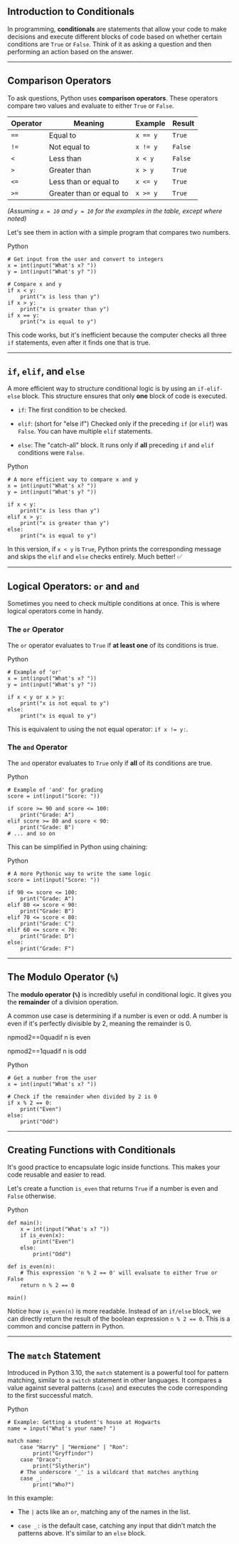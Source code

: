 
## **Introduction to Conditionals**

In programming, **conditionals** are statements that allow your code to make decisions and execute different blocks of code based on whether certain conditions are `True` or `False`. Think of it as asking a question and then performing an action based on the answer. 

---

## **Comparison Operators**

To ask questions, Python uses **comparison operators**. These operators compare two values and evaluate to either `True` or `False`.

|Operator|Meaning|Example|Result|
|---|---|---|---|
|`==`|Equal to|`x == y`|`True`|
|`!=`|Not equal to|`x != y`|`False`|
|`<`|Less than|`x < y`|`False`|
|`>`|Greater than|`x > y`|`True`|
|`<=`|Less than or equal to|`x <= y`|`True`|
|`>=`|Greater than or equal to|`x >= y`|`True`|

_(Assuming `x = 10` and `y = 10` for the examples in the table, except where noted)_

Let's see them in action with a simple program that compares two numbers.

Python

```
# Get input from the user and convert to integers
x = int(input("What's x? "))
y = int(input("What's y? "))

# Compare x and y
if x < y:
    print("x is less than y")
if x > y:
    print("x is greater than y")
if x == y:
    print("x is equal to y")
```

This code works, but it's inefficient because the computer checks all three `if` statements, even after it finds one that is true.

---

## **`if`, `elif`, and `else`**

A more efficient way to structure conditional logic is by using an `if-elif-else` block. This structure ensures that only **one** block of code is executed.

- `if`: The first condition to be checked.
    
- `elif`: (short for "else if") Checked only if the preceding `if` (or `elif`) was `False`. You can have multiple `elif` statements.
    
- `else`: The "catch-all" block. It runs only if **all** preceding `if` and `elif` conditions were `False`.
    

Python

```
# A more efficient way to compare x and y
x = int(input("What's x? "))
y = int(input("What's y? "))

if x < y:
    print("x is less than y")
elif x > y:
    print("x is greater than y")
else:
    print("x is equal to y")
```

In this version, if `x < y` is `True`, Python prints the corresponding message and skips the `elif` and `else` checks entirely. Much better! ✅

---

## **Logical Operators: `or` and `and`**

Sometimes you need to check multiple conditions at once. This is where logical operators come in handy.

### The `or` Operator

The `or` operator evaluates to `True` if **at least one** of its conditions is true.

Python

```
# Example of 'or'
x = int(input("What's x? "))
y = int(input("What's y? "))

if x < y or x > y:
    print("x is not equal to y")
else:
    print("x is equal to y")
```

This is equivalent to using the not equal operator: `if x != y:`.

### The `and` Operator

The `and` operator evaluates to `True` only if **all** of its conditions are true.

Python

```
# Example of 'and' for grading
score = int(input("Score: "))

if score >= 90 and score <= 100:
    print("Grade: A")
elif score >= 80 and score < 90:
    print("Grade: B")
# ... and so on
```

This can be simplified in Python using chaining:

Python

```
# A more Pythonic way to write the same logic
score = int(input("Score: "))

if 90 <= score <= 100:
    print("Grade: A")
elif 80 <= score < 90:
    print("Grade: B")
elif 70 <= score < 80:
    print("Grade: C")
elif 60 <= score < 70:
    print("Grade: D")
else:
    print("Grade: F")
```

---

## **The Modulo Operator (`%`)**

The **modulo operator (`%`)** is incredibly useful in conditional logic. It gives you the **remainder** of a division operation.

A common use case is determining if a number is even or odd. A number is even if it's perfectly divisible by 2, meaning the remainder is 0.

npmod2==0quadif n is even

npmod2==1quadif n is odd

Python

```
# Get a number from the user
x = int(input("What's x? "))

# Check if the remainder when divided by 2 is 0
if x % 2 == 0:
    print("Even")
else:
    print("Odd")
```

---

## **Creating Functions with Conditionals**

It's good practice to encapsulate logic inside functions. This makes your code reusable and easier to read.

Let's create a function `is_even` that returns `True` if a number is even and `False` otherwise.

Python

```
def main():
    x = int(input("What's x? "))
    if is_even(x):
        print("Even")
    else:
        print("Odd")

def is_even(n):
    # This expression 'n % 2 == 0' will evaluate to either True or False
    return n % 2 == 0

main()
```

Notice how `is_even(n)` is more readable. Instead of an `if/else` block, we can directly return the result of the boolean expression `n % 2 == 0`. This is a common and concise pattern in Python.

---

## **The `match` Statement**

Introduced in Python 3.10, the `match` statement is a powerful tool for pattern matching, similar to a `switch` statement in other languages. It compares a value against several patterns (`case`) and executes the code corresponding to the first successful match.

Python

```
# Example: Getting a student's house at Hogwarts
name = input("What's your name? ")

match name:
    case "Harry" | "Hermione" | "Ron":
        print("Gryffindor")
    case "Draco":
        print("Slytherin")
    # The underscore '_' is a wildcard that matches anything
    case _:
        print("Who?")
```

In this example:

- The `|` acts like an `or`, matching any of the names in the list.
    
- `case _:` is the default case, catching any input that didn't match the patterns above. It's similar to an `else` block.